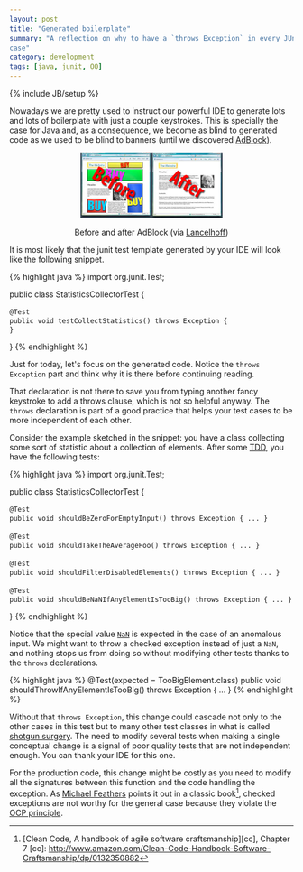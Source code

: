 ```yaml
---
layout: post
title: "Generated boilerplate"
summary: "A reflection on why to have a `throws Exception` in every JUnit test
case"
category: development
tags: [java, junit, OO]
---
```

{% include JB/setup %}

Nowadays we are pretty used to instruct our powerful IDE to generate lots and
lots of boilerplate with just a couple keystrokes.  This is specially the case
for Java and, as a consequence, we become as blind to generated code as we used
to be blind to banners (until we discovered [AdBlock][adblock]).

[adblock]: https://adblockplus.org/

<div style="margin: 1em 0; text-align: center">
    <img src="/assets/boilerplate/before_and_after.jpg" alt="Before and after AdBlock"
         style="width: 50%"/>
    <p style="text-align: center">
    Before and after AdBlock (via <a href="http://www.lancelhoff.com/simple-adblock-for-internet-explorer/">Lancelhoff</a>)
    </p>
</div>

It is most likely that the junit test template generated by your IDE will look
like the following snippet.

{% highlight java %}
import org.junit.Test;

public class StatisticsCollectorTest {

    @Test
    public void testCollectStatistics() throws Exception {
    }
}
{% endhighlight %}

Just for today, let's focus on the generated code.  Notice the `throws
Exception` part and think why it is there before continuing reading.

That declaration is not there to save you from typing another fancy keystroke
to add a throws clause, which is not so helpful anyway.  The `throws`
declaration is part of a good practice that helps your test cases to be more
independent of each other.

Consider the example sketched in the snippet: you have a class collecting some
sort of statistic about a collection of elements.  After some [TDD][tdd], you
have the following tests:

[tdd]: /development/2015/07/03/ddt/

{% highlight java %}
import org.junit.Test;

public class StatisticsCollectorTest {

    @Test
    public void shouldBeZeroForEmptyInput() throws Exception { ... }

    @Test
    public void shouldTakeTheAverageFoo() throws Exception { ... }

    @Test
    public void shouldFilterDisabledElements() throws Exception { ... }

    @Test
    public void shouldBeNaNIfAnyElementIsTooBig() throws Exception { ... }
}
{% endhighlight %}

Notice that the special value [`NaN`][nan] is expected in the case of an anomalous
input. We might want to throw a checked exception instead of just a `NaN`, and
nothing stops us from doing so without modifying other tests thanks to the
`throws` declarations.

[nan]: https://en.wikipedia.org/wiki/NaN

{% highlight java %}
@Test(expected = TooBigElement.class)
public void shouldThrowIfAnyElementIsTooBig() throws Exception { ... }
{% endhighlight %}

Without that `throws Exception`, this change could cascade not only to the
other cases in this test but to many other test classes in what is called
[shotgun surgery][ss].  The need to modify several tests when making a single
conceptual change is a signal of poor quality tests that are not independent
enough.  You can thank your IDE for this one.

[ss]: https://refactoring.guru/smells/shotgun-surgery

For the production code, this change might be costly as you need to modify all
the signatures between this function and the code handling the exception. As
[Michael Feathers][mfeathers] points it out in a classic book[^1], checked
exceptions are not worthy for the general case because they violate the
[OCP principle][ocp].

[ocp]: https://en.wikipedia.org/wiki/Open/closed_principle

[mfeathers]: https://twitter.com/mfeathers
[^1]: [Clean Code, A handbook of agile software craftsmanship][cc], Chapter 7
[cc]: http://www.amazon.com/Clean-Code-Handbook-Software-Craftsmanship/dp/0132350882
